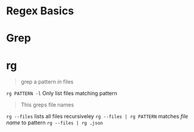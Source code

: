 # Regex Basics

# Grep

# rg

> grep a pattern _in_ files

`rg PATTERN -l` Only list files matching pattern

> This greps file names

`rg --files` lists all files recursiveley
`rg --files | rg PATTERN` matches _file name_ to pattern
`rg --files | rg .json`
